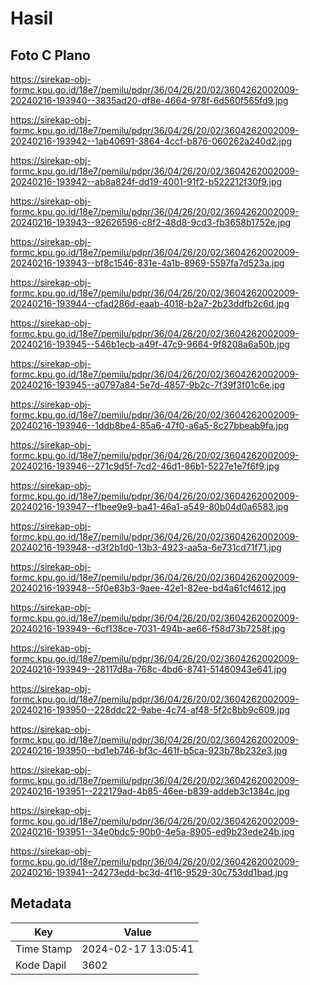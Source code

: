 # Hasil

## Foto C Plano

https://sirekap-obj-formc.kpu.go.id/18e7/pemilu/pdpr/36/04/26/20/02/3604262002009-20240216-193940--3835ad20-df8e-4664-978f-6d560f565fd9.jpg

https://sirekap-obj-formc.kpu.go.id/18e7/pemilu/pdpr/36/04/26/20/02/3604262002009-20240216-193942--1ab40691-3864-4ccf-b876-060262a240d2.jpg

https://sirekap-obj-formc.kpu.go.id/18e7/pemilu/pdpr/36/04/26/20/02/3604262002009-20240216-193942--ab8a824f-dd19-4001-91f2-b522212f30f9.jpg

https://sirekap-obj-formc.kpu.go.id/18e7/pemilu/pdpr/36/04/26/20/02/3604262002009-20240216-193943--92626596-c8f2-48d8-9cd3-fb3658b1752e.jpg

https://sirekap-obj-formc.kpu.go.id/18e7/pemilu/pdpr/36/04/26/20/02/3604262002009-20240216-193943--bf8c1546-831e-4a1b-8969-5597fa7d523a.jpg

https://sirekap-obj-formc.kpu.go.id/18e7/pemilu/pdpr/36/04/26/20/02/3604262002009-20240216-193944--cfad286d-eaab-4018-b2a7-2b23ddfb2c6d.jpg

https://sirekap-obj-formc.kpu.go.id/18e7/pemilu/pdpr/36/04/26/20/02/3604262002009-20240216-193945--546b1ecb-a49f-47c9-9664-9f8208a6a50b.jpg

https://sirekap-obj-formc.kpu.go.id/18e7/pemilu/pdpr/36/04/26/20/02/3604262002009-20240216-193945--a0797a84-5e7d-4857-9b2c-7f39f3f01c6e.jpg

https://sirekap-obj-formc.kpu.go.id/18e7/pemilu/pdpr/36/04/26/20/02/3604262002009-20240216-193946--1ddb8be4-85a6-47f0-a6a5-8c27bbeab9fa.jpg

https://sirekap-obj-formc.kpu.go.id/18e7/pemilu/pdpr/36/04/26/20/02/3604262002009-20240216-193946--271c9d5f-7cd2-46d1-86b1-5227e1e7f6f9.jpg

https://sirekap-obj-formc.kpu.go.id/18e7/pemilu/pdpr/36/04/26/20/02/3604262002009-20240216-193947--f1bee9e9-ba41-46a1-a549-80b04d0a6583.jpg

https://sirekap-obj-formc.kpu.go.id/18e7/pemilu/pdpr/36/04/26/20/02/3604262002009-20240216-193948--d3f2b1d0-13b3-4923-aa5a-6e731cd71f71.jpg

https://sirekap-obj-formc.kpu.go.id/18e7/pemilu/pdpr/36/04/26/20/02/3604262002009-20240216-193948--5f0e83b3-9aee-42e1-82ee-bd4a61cf4612.jpg

https://sirekap-obj-formc.kpu.go.id/18e7/pemilu/pdpr/36/04/26/20/02/3604262002009-20240216-193949--6cf138ce-7031-494b-ae66-f58d73b7258f.jpg

https://sirekap-obj-formc.kpu.go.id/18e7/pemilu/pdpr/36/04/26/20/02/3604262002009-20240216-193949--28117d8a-768c-4bd6-8741-51460943e641.jpg

https://sirekap-obj-formc.kpu.go.id/18e7/pemilu/pdpr/36/04/26/20/02/3604262002009-20240216-193950--228ddc22-9abe-4c74-af48-5f2c8bb9c609.jpg

https://sirekap-obj-formc.kpu.go.id/18e7/pemilu/pdpr/36/04/26/20/02/3604262002009-20240216-193950--bd1eb746-bf3c-461f-b5ca-923b78b232e3.jpg

https://sirekap-obj-formc.kpu.go.id/18e7/pemilu/pdpr/36/04/26/20/02/3604262002009-20240216-193951--222179ad-4b85-46ee-b839-addeb3c1384c.jpg

https://sirekap-obj-formc.kpu.go.id/18e7/pemilu/pdpr/36/04/26/20/02/3604262002009-20240216-193951--34e0bdc5-90b0-4e5a-8905-ed9b23ede24b.jpg

https://sirekap-obj-formc.kpu.go.id/18e7/pemilu/pdpr/36/04/26/20/02/3604262002009-20240216-193941--24273edd-bc3d-4f16-9529-30c753dd1bad.jpg


## Metadata

| Key        | Value               |
| ---------- | ------------------- |
| Time Stamp | 2024-02-17 13:05:41 |
| Kode Dapil | 3602                |



